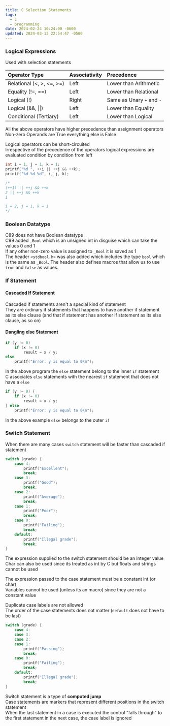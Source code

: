 ```yaml
---
title: C Selection Statements
tags:
  - c
  - programming
date: 2024-02-24 10:24:00 -0600
updated: 2024-03-13 22:54:47 -0500
---
```

### Logical Expressions

Used with selection statements    

| Operator Type             | Associativity | Precedence                |
| :------------------------ | :------------ | :------------------------ |
| Relational (<, >, <=, >=) | Left          | Lower than Arithmetic     |
| Equality (!=, ==)         | Left          | Lower than Relational     |
| Logical (!)               | Right         | Same as Unary `+` and `-` |
| Logical (&&, \|\|)        | Left          | Lower than Equality       |
| Conditional (Tertiary)    | Left          | Lower than Logical        |

All the above operators have higher precedence than assignment operators  
Non-zero Operands are True everything else is False  

Logical operators can be short-circuited  
Irrespective of the precedence of the operators logical expressions are evaluated condition by condition from left

```c
int i = 1, j = 1, k = 1;  
printf("%d ", ++i || ++j && ++k);  
printf("%d %d %d", i, j, k);  

/*
(++1) || ++j && ++k  
2 || ++j && ++k 
1

i = 2, j = 1, k = 1 
*/
```

### Boolean Datatype

C89 does not have Boolean datatype  
C99 added `_Bool` which is an unsigned int in disguise which can take the values 0 and 1  
If any other non-zero value is assigned to `_Bool` it is saved as 1  
The header `<stdbool.h>` was also added which includes the type `bool` which is the same as `_Bool`. The header also defines macros that allow us to use `true` and `false` as values.

### If Statement

#### Cascaded If Statement

Cascaded if statements aren't a special kind of statement  
They are ordinary if statements that happens to have another if statement as its else clause (and that if statement has another if statement as its else clause, as so on)

#### Dangling else Statement

```c
if (y != 0)
	if (x != 0)
		result = x / y;
else
	printf("Error: y is equal to 0\n");
```

In the above program the `else` statement belong to the inner `if` statement  
C associates `else` statements with the nearest `if` statement that does not have a `else`  

```c
if (y != 0) {
	if (x != 0)
		result = x / y;
} else
	printf("Error: y is equal to 0\n");
```

In the above example `else` belongs to the outer `if`

### Switch Statement

When there are many cases `switch` statement will be faster than cascaded if statement  

```c
switch (grade) {
	case 4: 
		printf("Excellent");
		break;
	case 3:
		printf("Good");
		break;
	case 2:
		printf("Average");
		break;
	case 1:
		printf("Poor");
		break;
	case 0:
		printf("Failing");
		break;
	default:
		printf("Illegal grade");
		break;
}
```

The expression supplied to the switch statement should be an integer value  
Char can also be used since its treated as int by C but floats and strings cannot be used  

The expression passed to the case statement must be a constant int (or char)  
Variables cannot be used (unless its an macro) since they are not a constant value

Duplicate case labels are not allowed  
The order of the case statements does not matter (`default` does not have to be last)  

```c
switch (grade) {
	case 4:
	case 3:
	case 2:
	case 1:
		printf("Passing");
		break;
	case 0:
		printf("Failing");
		break;
	default:
		printf("Illegal grade");
		break;
}
```

Switch statement is a type of **computed jump**  
Case statements are markers that represent different positions in the switch statement  
When the last statement in a case is executed the control "falls through" to the first statement in the next case, the case label is ignored